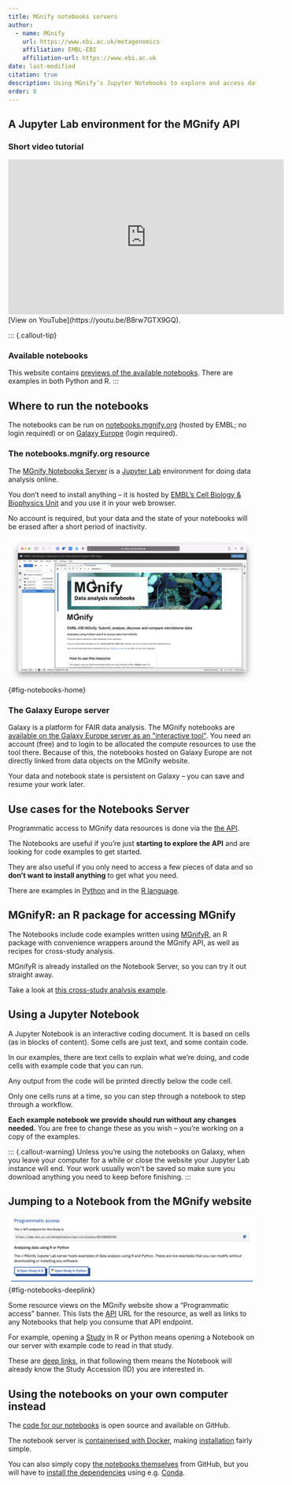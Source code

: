 ```yaml
---
title: MGnify notebooks servers
author: 
  - name: MGnify
    url: https://www.ebi.ac.uk/metagenomics
    affiliation: EMBL-EBI
    affiliation-url: https://www.ebi.ac.uk
date: last-modified
citation: true
description: Using MGnify’s Jupyter Notebooks to explore and access data programatically
order: 8
---
```


## A Jupyter Lab environment for the MGnify API

### Short video tutorial

<iframe width="560" height="315" src="https://www.youtube.com/embed/B8rw7GTX9GQ" title="YouTube video player" frameborder="0" allow="accelerometer; autoplay; clipboard-write; encrypted-media; gyroscope; picture-in-picture" allowfullscreen></iframe>[View on YouTube](https://youtu.be/B8rw7GTX9GQ).

::: {.callout-tip}
### Available notebooks
This website contains [previews of the available notebooks](../notebooks_list.qmd). There are examples in both Python and R.
:::

## Where to run the notebooks
The notebooks can be run on [notebooks.mgnify.org](http://notebooks.mgnify.org) (hosted by EMBL; no login required) or on [Galaxy Europe](https://usegalaxy.eu/root?tool_id=interactive_tool_mgnify_notebook) (login required).


### The notebooks.mgnify.org resource

The [MGnify Notebooks Server](https://shiny-portal.embl.de/shinyapps/app/06_mgnify-notebook-lab?jlpath=mgnify-examples/home.ipynb)
is a [Jupyter Lab](https://jupyter.org) environment for doing data analysis online.

You don’t need to install anything – it is hosted by [EMBL’s Cell Biology & Biophysics Unit](https://www.embl.org/research/units/cell-biology-biophysics/cbbcs/) and you use it in your web browser.

No account is required, but your data and the state of your notebooks will be erased after a short period of inactivity.

![The default "Home" notebook of the [MGnify Notebooks Server](https://shiny-portal.embl.de/shinyapps/app/06_mgnify-notebook-lab?jlpath=mgnify-examples/home.ipynb)](images/notebooks/notebooks-home.png){#fig-notebooks-home}

### The Galaxy Europe server
Galaxy is a platform for FAIR data analysis. 
The MGnify notebooks are [available on the Galaxy Europe server as an "interactive tool"](https://usegalaxy.eu/root?tool_id=interactive_tool_mgnify_notebook).
You need an account (free) and to login to be allocated the compute resources to use the tool there.
Because of this, the notebooks hosted on Galaxy Europe are not directly linked from data objects on the MGnify website.

Your data and notebook state is persistent on Galaxy – you can save and resume your work later.

## Use cases for the Notebooks Server

Programmatic access to MGnify data resources is done via the [the API](api.md).

The Notebooks are useful if you’re just **starting to explore the API** and are looking for code examples to get started.

They are also useful if you only need to access a few pieces of data and so **don’t want to install anything** to get what you need.

There are examples in [Python](https://shiny-portal.embl.de/shinyapps/app/06_mgnify-notebook-lab?jlpath=mgnify-examples/Python%20Examples) and in the [R language](https://shiny-portal.embl.de/shinyapps/app/06_mgnify-notebook-lab?jlpath=mgnify-examples/R%20Examples).

## MGnifyR: an R package for accessing MGnify

The Notebooks include code examples written using [MGnifyR](https://github.com/beadyallen/MGnifyR/),
an R package with convenience wrappers around the MGnify API, as well as recipes for cross-study analysis.

MGnifyR is already installed on the Notebook Server, so you can try it out straight away.

Take a look at [this cross-study analysis example](https://shiny-portal.embl.de/shinyapps/app/06_mgnify-notebook-lab?jlpath=mgnify-examples/R%20Examples/Cross-study%20analysis.ipynb).

## Using a Jupyter Notebook

A Jupyter Notebook is an interactive coding document.
It is based on cells (as in blocks of content).
Some cells are just text, and some contain code.

In our examples, there are text cells to explain what we’re doing, and code cells with example code that you can run.

Any output from the code will be printed directly below the code cell.

Only one cells runs at a time, so you can step through a notebook to step through a workflow.

**Each example notebook we provide should run without any changes needed.** You are free to change these as you wish – you’re working on a copy of the examples.

::: {.callout-warning}
Unless you’re using the notebooks on Galaxy, when you leave your computer for a while or close the website your Jupyter Lab instance will end. Your work usually won't be saved so make sure you download anything you need to keep before finishing.
:::

## Jumping to a Notebook from the MGnify website

![There are deep-links to some Notebooks from the [MGnify website](portal.md)](images/notebooks/website-programmatic-access-box.png){#fig-notebooks-deeplink}
    

Some resource views on the MGnify website show a “Programmatic access” banner.
This lists the [API](api.md) URL for the resource, as well as links to any Notebooks that help you consume that API endpoint.

For example, opening a [Study](glossary.md#study) in R or Python means opening a Notebook on our server with example code to read in that study.

These are [deep links](https://en.wikipedia.org/wiki/Deep_linking), in that following them means the Notebook will already know the Study Accession (ID) you are interested in.

## Using the notebooks on your own computer instead

The [code for our notebooks](https://github.com/ebi-Metagenomics/notebooks/) is open source and available on GitHub.

The notebook server is [containerised with Docker](https://www.docker.com/resources/what-container), making [installation](https://github.com/EBI-Metagenomics/notebooks#running-shinyproxy) fairly simple.

You can also simply copy [the notebooks themselves](https://github.com/EBI-Metagenomics/notebooks/tree/main/notebooks-src/notebooks) from GitHub, but you will have to [install the dependencies](https://github.com/EBI-Metagenomics/notebooks/tree/main/dependencies) using e.g. [Conda](https://docs.conda.io/en/latest/miniconda.html).
